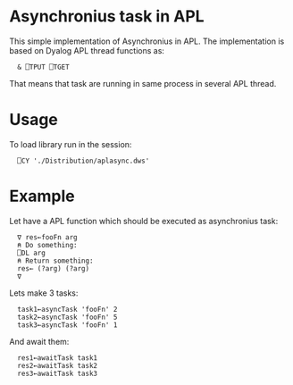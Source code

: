 # Asynchronius task in APL

This simple implementation of Asynchronius in APL. The implementation  is based on Dyalog APL thread functions as:
```apl
  & ⎕TPUT ⎕TGET
```

That means that task are running in same process in several APL thread. 



# Usage
To load library run in the session:

```apl
  ⎕CY './Distribution/aplasync.dws'
```

# Example

Let have a APL function which should be executed as asynchronius task:

```apl
  ∇ res←fooFn arg
  ⍝ Do something:
  ⎕DL arg
  ⍝ Return something: 
  res← (?arg) (?arg)
  ∇
```

Lets make 3 tasks:

```apl
  task1←asyncTask 'fooFn' 2
  task2←asyncTask 'fooFn' 5
  task3←asyncTask 'fooFn' 1
```

And await them:

```apl
  res1←awaitTask task1
  res2←awaitTask task2
  res3←awaitTask task3
```

